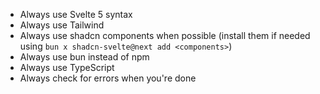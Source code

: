 - Always use Svelte 5 syntax
- Always use Tailwind
- Always use shadcn components when possible (install them if needed using `bun x shadcn-svelte@next add <components>`)
- Always use bun instead of npm
- Always use TypeScript
- Always check for errors when you're done